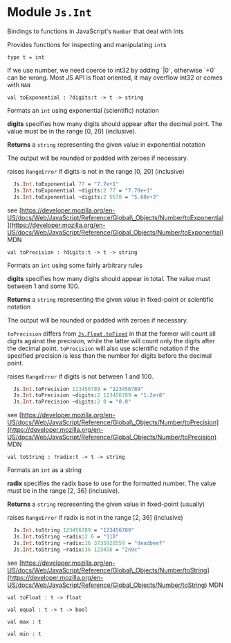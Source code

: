 
# Module `Js.Int`

Bindings to functions in JavaScript's `Number` that deal with ints

Provides functions for inspecting and manipulating `int`s

```
type t = int
```
If we use number, we need coerce to int32 by adding \`\|0\`, otherwise \`+0\` can be wrong. Most JS API is float oriented, it may overflow int32 or comes with `NAN`

```
val toExponential : ?digits:t -> t -> string
```
Formats an `int` using exponential (scientific) notation

**digits** specifies how many digits should appear after the decimal point. The value must be in the range \[0, 20\] (inclusive).

**Returns** a `string` representing the given value in exponential notation

The output will be rounded or padded with zeroes if necessary.

raises `RangeError` if digits is not in the range \[0, 20\] (inclusive)
```ocaml
  Js.Int.toExponential 77 = "7.7e+1"
  Js.Int.toExponential ~digits:2 77 = "7.70e+1"
  Js.Int.toExponential ~digits:2 5678 = "5.68e+3"
```
see [https://developer.mozilla.org/en-US/docs/Web/JavaScript/Reference/Global\_Objects/Number/toExponential](https://developer.mozilla.org/en-US/docs/Web/JavaScript/Reference/Global_Objects/Number/toExponential) MDN
```
val toPrecision : ?digits:t -> t -> string
```
Formats an `int` using some fairly arbitrary rules

**digits** specifies how many digits should appear in total. The value must between 1 and some 100.

**Returns** a `string` representing the given value in fixed-point or scientific notation

The output will be rounded or padded with zeroes if necessary.

`toPrecision` differs from [`Js.Float.toFixed`](./Js-Float.md#val-toFixed) in that the former will count all digits against the precision, while the latter will count only the digits after the decimal point. `toPrecision` will also use scientific notation if the specified precision is less than the number for digits before the decimal point.

raises `RangeError` if digits is not between 1 and 100.
```ocaml
  Js.Int.toPrecision 123456789 = "123456789"
  Js.Int.toPrecision ~digits:2 123456789 = "1.2e+8"
  Js.Int.toPrecision ~digits:2 0 = "0.0"
```
see [https://developer.mozilla.org/en-US/docs/Web/JavaScript/Reference/Global\_Objects/Number/toPrecision](https://developer.mozilla.org/en-US/docs/Web/JavaScript/Reference/Global_Objects/Number/toPrecision) MDN
```
val toString : ?radix:t -> t -> string
```
Formats an `int` as a string

**radix** specifies the radix base to use for the formatted number. The value must be in the range \[2, 36\] (inclusive).

**Returns** a `string` representing the given value in fixed-point (usually)

raises `RangeError` if radix is not in the range \[2, 36\] (inclusive)
```ocaml
  Js.Int.toString 123456789 = "123456789"
  Js.Int.toString ~radix:2 6 = "110"
  Js.Int.toString ~radix:16 3735928559 = "deadbeef"
  Js.Int.toString ~radix:36 123456 = "2n9c"
```
see [https://developer.mozilla.org/en-US/docs/Web/JavaScript/Reference/Global\_Objects/Number/toString](https://developer.mozilla.org/en-US/docs/Web/JavaScript/Reference/Global_Objects/Number/toString) MDN
```
val toFloat : t -> float
```
```
val equal : t -> t -> bool
```
```
val max : t
```
```
val min : t
```